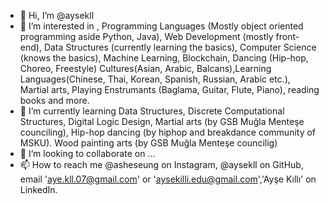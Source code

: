 - 👋 Hi, I’m @aysekll
- 👀 I’m interested in , Programming Languages (Mostly object oriented programming aside Python, Java), Web Development (mostly front-end), Data Structures (currently learning the basics), Computer Science (knows the basics), Machine Learning, Blockchain, Dancing (Hip-hop, Choreo, Freestyle) Cultures(Asian, Arabic, Balcans),Learning Languages(Chinese, Thai, Korean, Spanish, Russian, Arabic etc.), Martial arts, Playing Enstrumants (Baglama, Guitar, Flute, Piano), reading books and more.
- 🌱 I’m currently learning Data Structures, Discrete Computational Structures, Digital Logic Design, Martial arts (by GSB Muğla Menteşe counciling), Hip-hop dancing (by hiphop and breakdance community of MSKU). Wood painting arts (by GSB Muğla Menteşe councilig)
- 💞️ I’m looking to collaborate on ...
- 📫 How to reach me @asheseung on Instagram, @aysekll on GitHub, email 'aye.kll.07@gmail.com' or 'aysekilli.edu@gmail.com','Ayşe Kıllı' on LinkedIn.

<!---
aysekll/aysekll is a ✨ special ✨ repository because its `README.md` (this file) appears on your GitHub profile.
You can click the Preview link to take a look at your changes.
--->
